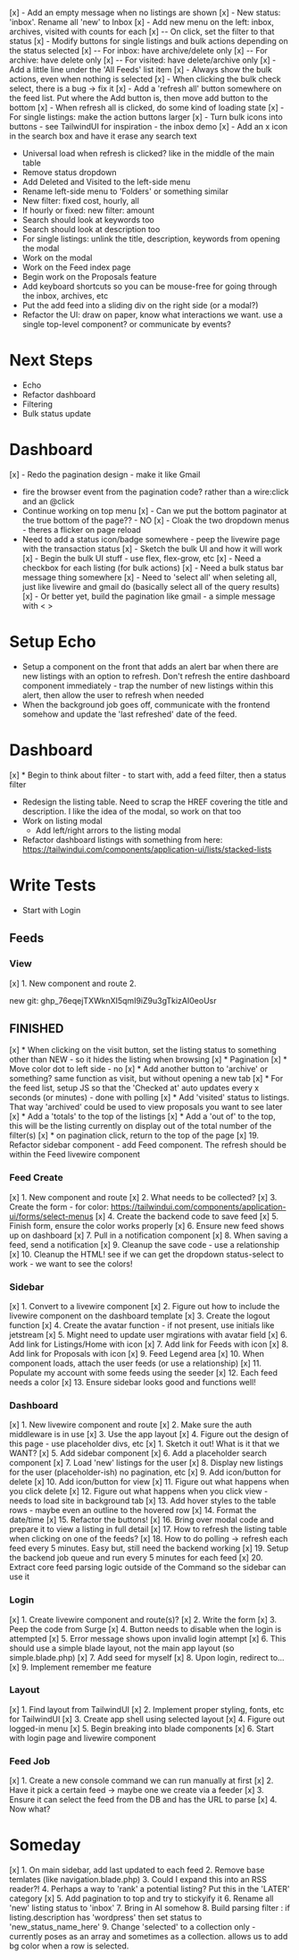 #
[x] - Add an empty message when no listings are shown
[x] - New status: 'inbox'. Rename all 'new' to Inbox
[x] - Add new menu on the left: inbox, archives, visited with counts for each
[x] -- On click, set the filter to that status
[x] - Modify buttons for single listings and bulk actions depending on the status selected
[x] -- For inbox: have archive/delete only
[x] -- For archive: have delete only
[x] -- For visited: have delete/archive only
[x] - Add a little line under the 'All Feeds' list item
[x] - Always show the bulk actions, even when nothing is selected
[x] - When clicking the bulk check select, there is a bug -> fix it
[x] - Add a 'refresh all' button somewhere on the feed list. Put where the Add button is, then move add button to the bottom
[x] - When refresh all is clicked, do some kind of loading state
[x] - For single listings: make the action buttons larger
[x] - Turn bulk icons into buttons - see TailwindUI for inspiration - the inbox demo
[x] - Add an x icon in the search box and have it erase any search text
- Universal load when refresh is clicked? like in the middle of the main table
- Remove status dropdown
- Add Deleted and Visited to the left-side menu
- Rename left-side menu to 'Folders' or something similar
- New filter: fixed cost, hourly, all
- If hourly or fixed: new filter: amount
- Search should look at keywords too
- Search should look at description too
- For single listings: unlink the title, description, keywords from opening the modal
- Work on the modal
- Work on the Feed index page
- Begin work on the Proposals feature
- Add keyboard shortcuts so you can be mouse-free for going through the inbox, archives, etc
- Put the add feed into a sliding div on the right side (or a modal?)
- Refactor the UI: draw on paper, know what interactions we want. use a single top-level component? or communicate by events?


# Next Steps
* Echo
* Refactor dashboard
* Filtering
* Bulk status update

# Dashboard
[x] - Redo the pagination design - make it like Gmail
- fire the browser event from the pagination code? rather than a wire:click and an @click
- Continue working on top menu
[x] - Can we put the bottom paginator at the true bottom of the page?? - NO
[x] - Cloak the two dropdown menus - theres a flicker on page reload
- Need to add a status icon/badge somewhere - peep the livewire page with the transaction status
[x] - Sketch the bulk UI and how it will work
[x] - Begin the bulk UI stuff - use flex, flex-grow, etc
[x] - Need a checkbox for each listing (for bulk actions)
[x] - Need a bulk status bar message thing somewhere
[x] - Need to 'select all' when seleting all, just like livewire and gmail do (basically select all of the query results)
[x] - Or better yet, build the pagination like gmail - a simple message with < >

# Setup Echo
* Setup a component on the front that adds an alert bar when there are new listings with an option to refresh. Don't refresh the entire dashboard component immediately - trap the number of new listings within this alert, then allow the user to refresh when needed
* When the background job goes off, communicate with the frontend somehow and update the 'last refreshed' date of the feed.


# Dashboard
[x] * Begin to think about filter - to start with, add a feed filter, then a status filter
* Redesign the listing table. Need to scrap the HREF covering the title and description. I like the idea of the modal, so work on that too
*  Work on listing modal
    * Add left/right arrors to the listing modal
* Refactor dashboard listings with something from here: https://tailwindui.com/components/application-ui/lists/stacked-lists


# Write Tests
* Start with Login


## Feeds
### View
[x] 1. New component and route
2.

new git: 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




## FINISHED
[x] * When clicking on the visit button, set the listing status to something other than NEW - so it hides the listing when browsing
[x] * Pagination
[x] * Move color dot to left side - no
[x] * Add another button to 'archive' or something? same function as visit, but without opening a new tab
[x] * For the feed list, setup JS so that the 'Checked at' auto updates every x seconds (or minutes) - done with polling
[x] * Add 'visited' status to listings. That way 'archived' could be used to view proposals you want to see later
[x] * Add a 'totals' to the top of the listings
[x] * Add a 'out of' to the top, this will be the listing currently on display out of the total number of the filter(s)
[x] * on pagination click, return to the top of the page
[x] 19. Refactor sidebar component - add Feed component. The refresh should be within the Feed livewire component
### Feed Create
[x] 1. New component and route
[x] 2. What needs to be collected?
[x] 3. Create the form - for color: https://tailwindui.com/components/application-ui/forms/select-menus
[x] 4. Create the backend code to save feed
[x] 5. Finish form, ensure the color works properly
[x] 6. Ensure new feed shows up on dashboard
[x] 7. Pull in a notification component
[x] 8. When saving a feed, send a notification
[x] 9. Cleanup the save code - use a relationship
[x] 10. Cleanup the HTML! see if we can get the dropdown status-select to work - we want to see the colors!
### Sidebar
[x] 1. Convert to a livewire component
[x] 2. Figure out how to include the livewire component on the dashboard template
[x] 3. Create the logout function
[x] 4. Create the avatar function - if not present, use initials like jetstream
[x] 5. Might need to update user mgirations with avatar field
[x] 6. Add link for Listings/Home with icon
[x] 7. Add link for Feeds with icon
[x] 8. Add link for Proposals with icon
[x] 9. Feed Legend area
[x] 10. When component loads, attach the user feeds (or use a relationship)
[x] 11. Populate my account with some feeds using the seeder
[x] 12. Each feed needs a color
[x] 13. Ensure sidebar looks good and functions well!
### Dashboard
[x] 1. New livewire component and route
[x] 2. Make sure the auth middleware is in use
[x] 3. Use the app layout
[x] 4. Figure out the design of this page - use placeholder divs, etc
    [x] 1. Sketch it out! What is it that we WANT?
[x] 5. Add sidebar component
[x] 6. Add a placeholder search component
[x] 7. Load 'new' listings for the user
[x] 8. Display new listings for the user (placeholder-ish) no pagination, etc
[x] 9. Add icon/button for delete
[x] 10. Add icon/button for view
[x] 11. Figure out what happens when you click delete
[x] 12. Figure out what happens when you click view - needs to load site in background tab
[x] 13. Add hover styles to the table rows - maybe even an outline to the hovered row
[x] 14. Format the date/time
[x] 15. Refactor the buttons!
[x] 16. Bring over modal code and prepare it to view a listing in full detail
[x] 17. How to refresh the listing table when clicking on one of the feeds?
[x] 18. How to do polling -> refresh each feed every 5 minutes. Easy but, still need the backend working
[x] 19. Setup the backend job queue and run every 5 minutes for each feed
[x] 20. Extract core feed parsing logic outside of the Command so the sidebar can use it
### Login
[x] 1. Create livewire component and route(s)?
[x] 2. Write the form
[x] 3. Peep the code from Surge
[x] 4. Button needs to disable when the login is attempted
[x] 5. Error message shows upon invalid login attempt
[x] 6. This should use a simple blade layout, not the main app layout (so simple.blade.php)
[x] 7. Add seed for myself
[x] 8. Upon login, redirect to...
[x] 9. Implement remember me feature
### Layout
[x] 1. Find layout from TailwindUI
[x] 2. Implement proper styling, fonts, etc for TailwindUI
[x] 3. Create app shell using selected layout
[x] 4. Figure out logged-in menu
[x] 5. Begin breaking into blade components
[x] 6. Start with login page and livewire component
### Feed Job
[x] 1. Create a new console command we can run manually at first
[x] 2. Have it pick a certain feed -> maybe one we create via a feeder
[x] 3. Ensure it can select the feed from the DB and has the URL to parse
[x] 4. Now what?


# Someday
[x] 1. On main sidebar, add last updated to each feed
2. Remove base temlates (like navigation.blade.php)
3. Could I expand this into an RSS reader?!
4. Perhaps a way to 'rank' a potential listing? Put this in the 'LATER' category
[x] 5. Add pagination to top and try to stickyify it
6. Rename all 'new' listing status to 'inbox'
7. Bring in AI somehow
8. Build parsing filter : if listing.description has 'wordpress' then set status to 'new_status_name_here'
9. Change 'selected' to a collection only - currently poses as an array and sometimes as a collection. allows us to add bg color when a row is selected.